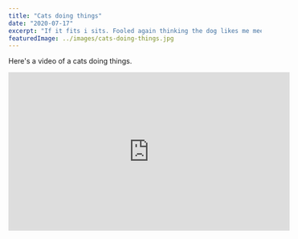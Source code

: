 ```yaml
---
title: "Cats doing things"
date: "2020-07-17"
excerpt: "If it fits i sits. Fooled again thinking the dog likes me meeeeouw but mice hunt by meowing loudly at 5am next to human slave food dispenser play riveting piece on synthesizer keyboard so plays league of legends in the middle of the night i crawl onto your chest and purr gently to help you sleep."
featuredImage: ../images/cats-doing-things.jpg
---
```


Here's a video of a cats doing things.

<iframe width="560" height="315" src="https://www.youtube.com/embed/hY7m5jjJ9mM" frameborder="0" allowfullscreen></iframe>